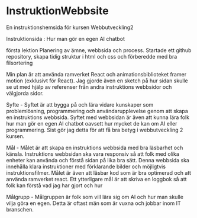 # InstruktionWebbsite

En instruktionshemsida för kursen Webbutveckling2

Instruktionsida : Hur man gör en egen AI chatbot

första lektion
Planering av ämne, webbsida och process. Startade ett github repository, skapa tidig struktur i html och css och förberedde med bra filsortering

Min plan är att använda ramverket React och animationsbiblioteket framer motion (exklusivt för React). Jag gjorde även en sketch på hur sidan skulle se ut med hjälp av referenser från andra instruktions webbsidor och välgjorda sidor.

Syfte -
Syftet är att bygga på och lära vidare kunskaper som problemlösning, programmering och användarupplevelse genom att skapa en instruktions webbsida. Syftet med webbsidan är även att kunna lära folk hur man gör en egen AI chatbot oavsett hur mycket de kan om AI eller programmering. Sist gör jag detta för att få bra betyg i webbutveckling 2 kursen.

Mål -
Målet är att skapa en instruktions webbsida med bra läsbarhet och känsla. Instruktions webbsidan ska vara responsiv så att folk med olika enheter kan använda och förstå sidan på lika bra sätt. Denna webbsida ska innehålla klara instruktioner med förklarande bilder och möjligtvis instruktionsfilmer. Målet är även att läsbar kod som är bra optimerad och att använda ramverket react. Ett ytterligare mål är att skriva en loggbok så att folk kan förstå vad jag har gjort och hur

Målgrupp -
Målgruppen är folk som vill lära sig om AI och hur man skulle vilja göra en egen. Detta är oftast män som är vuxna och jobbar inom IT branschen.
